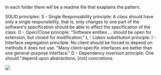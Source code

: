 In each folder there will be a readme file that exaplains the pattern.

SOLID principles: 
S - Single Responsability principle:
A class should have only a single responsibility, that is, only changes to one part of the software's specification should be able to affect the specification of the class.
O - Open/Close principle:
"Software entities ... should be open for extension, but closed for modification."
L - Liskov substitution principle:
I - Interface segregation princilple:
No client should be forced to depend on methods it does not use. "Many client-specific interfaces are better than one general-purpose interface."
D - Dependency inversion principle:
One should "depend upon abstractions, [not] concretions.

<img src="../images/x.png">
